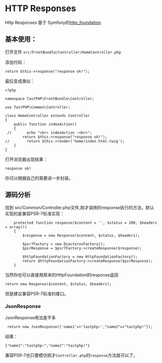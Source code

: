 # HTTP Responses

Http Responses 基于 Symfony的[http_foundation](https://symfony.com/doc/current/components/http_foundation.html#response)


## 基本使用：

打开文件 `src/FrontBundle/Controller/HomeController.php`

添加代码：

```
return $this->response("response ok!");

```

最后变成类似：

```
<?php

namespace TastPHP\FrontBundle\Controller;

use TastPHP\Common\Controller;

class HomeController extends Controller
{
    public function indexAction()
    {
 //       echo "<br> indexAction ~<br>";
        return $this->response("response ok!");
//        return $this->render('home/index.html.twig');
    }
}
```

打开浏览器出现结果：

```
response ok!
```

你可以根据自己的需要进一步封装。

## 源码分析

找到 src/Common/Controller.php文件,刚才调用的response执行的方法，默认实现的是兼容PSR-7标准实现：

```
    protected function response($content = '', $status = 200, $headers = array())
    {
        $response = new Response($content, $status, $headers);

        $psr7Factory = new DiactorosFactory();
        $psrResponse = $psr7Factory->createResponse($response);

        $httpFoundationFactory = new HttpFoundationFactory();
        return $httpFoundationFactory->createResponse($psrResponse);
    }
```

当然你也可以直接用原来的HttpFoundation的response返回

```
return new Response($content, $status, $headers);
```

但是建议兼容PSR-7标准的接口。

### JsonResponse

JsonResponse用法差不多

```
 return new JsonResponse(['name1'=>'tastphp~',"name2"=>"tastphp!"]);
```

结果：

```
{"name1":"tastphp~","name2":"tastphp!"}
```

兼容PSR-7也只要模仿刚才`Controller.php`的`response`方法就可以了。
